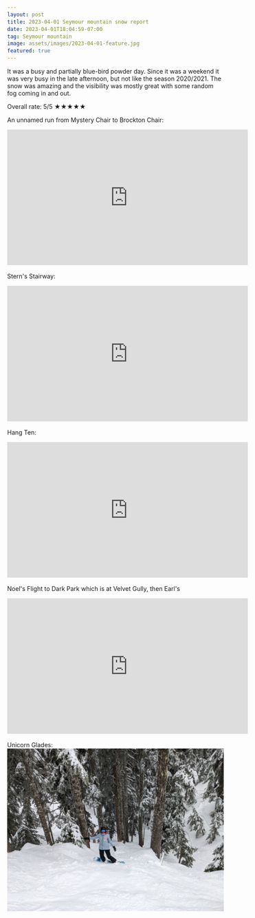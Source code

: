 ```yaml
---
layout: post
title: 2023-04-01 Seymour mountain snow report
date: 2023-04-01T18:04:59-07:00
tag: Seymour mountain
image: assets/images/2023-04-01-feature.jpg
featured: true
---
```


It was a busy and partially blue-bird powder day. Since it was a weekend it was very busy in the late afternoon, but not like the season 2020/2021. The snow was amazing and the visibility was mostly great with some random fog coming in and out.

Overall rate: 5/5 ★★★★★

An unnamed run from Mystery Chair to Brockton Chair:
<iframe width="560" height="315" src="https://www.youtube.com/embed/QN1L4dXjw5s" title="YouTube video player" frameborder="0" allow="accelerometer; autoplay; clipboard-write; encrypted-media; gyroscope; picture-in-picture; web-share" allowfullscreen></iframe>

Stern's Stairway:
<iframe width="560" height="315" src="https://www.youtube.com/embed/qikPZJOv1jw" title="YouTube video player" frameborder="0" allow="accelerometer; autoplay; clipboard-write; encrypted-media; gyroscope; picture-in-picture; web-share" allowfullscreen></iframe>

Hang Ten:
<iframe width="560" height="315" src="https://www.youtube.com/embed/w6n5sk8L-O4" title="YouTube video player" frameborder="0" allow="accelerometer; autoplay; clipboard-write; encrypted-media; gyroscope; picture-in-picture; web-share" allowfullscreen></iframe>

Noel's Flight to Dark Park which is at Velvet Gully, then Earl's
<iframe width="560" height="315" src="https://www.youtube.com/embed/9w6T8PZLNz4" title="YouTube video player" frameborder="0" allow="accelerometer; autoplay; clipboard-write; encrypted-media; gyroscope; picture-in-picture; web-share" allowfullscreen></iframe>

Unicorn Glades:
![](/assets/images/2023-04-01-unicorn-glades.jpg)
